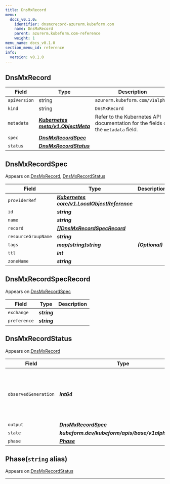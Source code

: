 ```yaml
---
title: DnsMxRecord
menu:
  docs_v0.1.0:
    identifier: dnsmxrecord-azurerm.kubeform.com
    name: DnsMxRecord
    parent: azurerm.kubeform.com-reference
    weight: 1
menu_name: docs_v0.1.0
section_menu_id: reference
info:
  version: v0.1.0
---
```


## DnsMxRecord
| Field | Type | Description |
| ------ | ----- | ----------- |
| `apiVersion` | string | `azurerm.kubeform.com/v1alpha1` |
|    `kind` | string | `DnsMxRecord` |
| `metadata` | ***[Kubernetes meta/v1.ObjectMeta](https://kubernetes.io/docs/reference/generated/kubernetes-api/v1.13/#objectmeta-v1-meta)***|Refer to the Kubernetes API documentation for the fields of the `metadata` field.|
| `spec` | ***[DnsMxRecordSpec](#dnsmxrecordspec)***||
| `status` | ***[DnsMxRecordStatus](#dnsmxrecordstatus)***||
## DnsMxRecordSpec

Appears on:[DnsMxRecord](#dnsmxrecord), [DnsMxRecordStatus](#dnsmxrecordstatus)

| Field | Type | Description |
| ------ | ----- | ----------- |
| `providerRef` | ***[Kubernetes core/v1.LocalObjectReference](https://kubernetes.io/docs/reference/generated/kubernetes-api/v1.13/#localobjectreference-v1-core)***||
| `id` | ***string***||
| `name` | ***string***||
| `record` | ***[[]DnsMxRecordSpecRecord](#dnsmxrecordspecrecord)***||
| `resourceGroupName` | ***string***||
| `tags` | ***map[string]string***| ***(Optional)*** |
| `ttl` | ***int***||
| `zoneName` | ***string***||
## DnsMxRecordSpecRecord

Appears on:[DnsMxRecordSpec](#dnsmxrecordspec)

| Field | Type | Description |
| ------ | ----- | ----------- |
| `exchange` | ***string***||
| `preference` | ***string***||
## DnsMxRecordStatus

Appears on:[DnsMxRecord](#dnsmxrecord)

| Field | Type | Description |
| ------ | ----- | ----------- |
| `observedGeneration` | ***int64***| ***(Optional)*** Resource generation, which is updated on mutation by the API Server.|
| `output` | ***[DnsMxRecordSpec](#dnsmxrecordspec)***| ***(Optional)*** |
| `state` | ***kubeform.dev/kubeform/apis/base/v1alpha1.State***| ***(Optional)*** |
| `phase` | ***[Phase](#phase)***| ***(Optional)*** |
## Phase(`string` alias)

Appears on:[DnsMxRecordStatus](#dnsmxrecordstatus)

---
